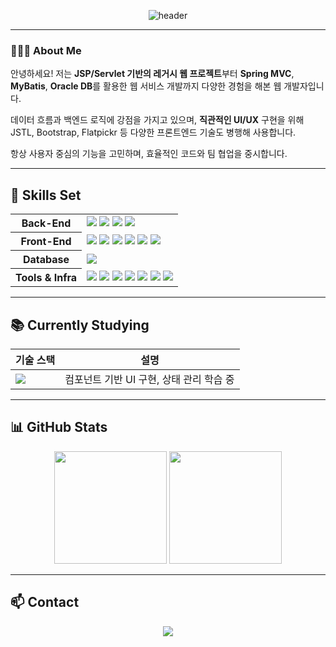 <div align="center">
  
![header](https://capsule-render.vercel.app/api?type=waving&color=0:89f7fe,100:66a6ff&height=280&section=header&text=Hi%20👋,%20I'm%20Minseung%20Kim&fontSize=45&fontAlign=50&fontAlignY=40|%20JSP%20&amp;%20Spring&descSize=22&descAlign=50&descAlignY=70)

</div>

---

### 🙋🏻‍♂️ About Me

안녕하세요! 저는 **JSP/Servlet 기반의 레거시 웹 프로젝트**부터 **Spring MVC**, **MyBatis**, **Oracle DB**를 활용한 웹 서비스 개발까지 다양한 경험을 해본 웹 개발자입니다.  

데이터 흐름과 백엔드 로직에 강점을 가지고 있으며, **직관적인 UI/UX** 구현을 위해 JSTL, Bootstrap, Flatpickr 등 다양한 프론트엔드 기술도 병행해 사용합니다.  

항상 사용자 중심의 기능을 고민하며, 효율적인 코드와 팀 협업을 중시합니다.  


---

## 🧐 Skills Set

<table>
  <tr>
    <th>Back-End</th>
    <td>
      <img src="https://img.shields.io/badge/Java-000000?style=flat-square&logo=openjdk&logoColor=white" />
      <img src="https://img.shields.io/badge/Spring%20MVC-6DB33F?style=flat-square&logo=spring&logoColor=white" />
      <img src="https://img.shields.io/badge/MyBatis-000000?style=flat-square&logo=data&logoColor=white" />
      <img src="https://img.shields.io/badge/JSP%2FServlet-d3d3d3?style=flat-square&logo=java&logoColor=black" />
    </td>
  </tr>
  <tr>
    <th>Front-End</th>
    <td>
      <img src="https://img.shields.io/badge/HTML5-E34F26?style=flat-square&logo=html5&logoColor=white" />
      <img src="https://img.shields.io/badge/CSS3-1572B6?style=flat-square&logo=css3&logoColor=white" />
      <img src="https://img.shields.io/badge/JavaScript-F7DF1E?style=flat-square&logo=javascript&logoColor=black" />
      <img src="https://img.shields.io/badge/JSTL-2A2A2A?style=flat-square&logo=apachetomcat&logoColor=white" />
      <img src="https://img.shields.io/badge/Bootstrap-7952B3?style=flat-square&logo=bootstrap&logoColor=white" />
      <img src="https://img.shields.io/badge/Flatpickr-3E4E88?style=flat-square&logo=javascript&logoColor=white" />
    </td>
  </tr>
  <tr>
    <th>Database</th>
    <td>
      <img src="https://img.shields.io/badge/Oracle-F80000?style=flat-square&logo=oracle&logoColor=white" />
    </td>
  </tr>
  <tr>
    <th>Tools & Infra</th>
    <td>
      <img src="https://img.shields.io/badge/Eclipse-FE7A16?style=flat-square&logo=eclipse&logoColor=white" />
      <img src="https://img.shields.io/badge/Apache%20Tomcat-F8DC75?style=flat-square&logo=apachetomcat&logoColor=black" />
      <img src="https://img.shields.io/badge/Git-F05033?style=flat-square&logo=git&logoColor=white" />
      <img src="https://img.shields.io/badge/GitHub-181717?style=flat-square&logo=github&logoColor=white" />
      <img src="https://img.shields.io/badge/ERDCloud-009688?style=flat-square&logo=databricks&logoColor=white" />
      <img src="https://img.shields.io/badge/Notion-F3F3F3?style=flat-square&logo=notion&logoColor=black" />
      <img src="https://img.shields.io/badge/Miro-050038?style=flat-square&logo=miro&logoColor=white" />
    </td>
  </tr>
</table>

---

## 📚 Currently Studying

| 기술 스택 | 설명 |
|-----------|--------|
| <img src="https://img.shields.io/badge/React-20232a.svg?style=flat-square&logo=react&logoColor=61DAFB" /> | 컴포넌트 기반 UI 구현, 상태 관리 학습 중 |

---

## 📊 GitHub Stats
<div align="center">
  <img height="180" src="https://github-readme-stats.vercel.app/api?username=kms7020&show_icons=true&theme=tokyonight" />
  <img height="180" src="https://github-readme-stats.vercel.app/api/top-langs/?username=kms7020&layout=compact&theme=tokyonight" />
</div>

---

## 📫 Contact
<div align="center">
  <a href="mailto:msk7262@gmail.com">
    <img src="https://img.shields.io/badge/msk7262@gmail.com-D14836?style=flat-square&logo=gmail&logoColor=white" />
  </a>
</div>
